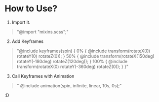 # How to Use?

1. Import it.
> "@import "mixins.scss";"

2. Add Keyframes
> "@include keyframes(spin) {
	0%   { @include transform(rotateX(0) rotateY(0) rotateZ(0)); }
	50%  { @include transform(rotateX(150deg) rotateY(-180deg) rotateZ(120deg)); }
	100% { @include transform(rotateX(0) rotateY(-360deg) rotateZ(0)); }
}"

3. Call Keyframes with Animation
> "	@include animation(spin, infinite, linear, 10s, 0s);"


:D
